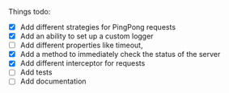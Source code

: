 Things todo: 
- [x] Add different strategies for PingPong requests
- [x] Add an ability to set up a custom logger
- [ ] Add different properties like timeout,
- [x] Add a method to immediately check the status of the server
- [x] Add different interceptor for requests
- [ ] Add tests
- [ ] Add documentation

